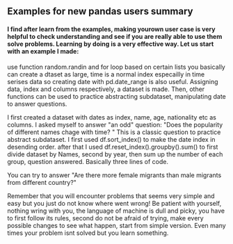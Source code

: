 ## Examples for new pandas users summary

#### I find after learn from the examples, making yourown user case is very helpful to check understanding and see if you are really able to use them solve problems. Learning by doing is a very effective way. Let us start with an example I made:
use function random.randin and for loop based on certain lists you basically can create a dtaset as large, time is a normal index especailly in time serises data so creating date with pd.date_range is also useful. Assigning data, index and columns respectively, a dataset is made. Then, other functions can be used to practice abstracting subdataset, manipulating date to answer questions.

I first created a dataset with dates as index, name, age, nationality etc as columns. I asked myself to answer "an odd" question: "Does the popularity of different names chage with time? " This is a classic question to practice abstract subdataset. I first used df.sort_index() to make the date index in desending order. after that I used df.reset_index().groupby().sum() to first divide dataset by Names, second by year, then sum up the number of each group, question answered. Basically three lines of code.

You can try to answer "Are there more female migrants than male migrants from different country?"

Remember that you will encounter problems that seems very simple and easy but you just do not know where went wrong! Be patient with yourself, nothing wring with you, the language of machine is dull and picky, you have to first follow its rules, second do not be afraid of trying, make every possible changes to see what happen, start from simple version. Even many times your problem isnt solved but you learn something.  
